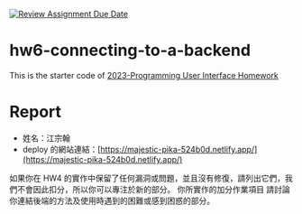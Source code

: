 [![Review Assignment Due Date](https://classroom.github.com/assets/deadline-readme-button-24ddc0f5d75046c5622901739e7c5dd533143b0c8e959d652212380cedb1ea36.svg)](https://classroom.github.com/a/v4VHUSr5)
# hw6-connecting-to-a-backend
This is the starter code of [2023-Programming User Interface Homework](https://hackmd.io/@akairisu/Sy8CUT3m3)

# Report
- 姓名：江宗翰
- deploy 的網站連結：[https://majestic-pika-524b0d.netlify.app/](https://majestic-pika-524b0d.netlify.app/)


如果你在 HW4 的實作中保留了任何漏洞或問題，並且沒有修復，請列出它們，我們不會因此扣分，所以你可以專注於新的部分。
你所實作的加分作業項目
請討論你連結後端的方法及使用時遇到的困難或感到困惑的部分。